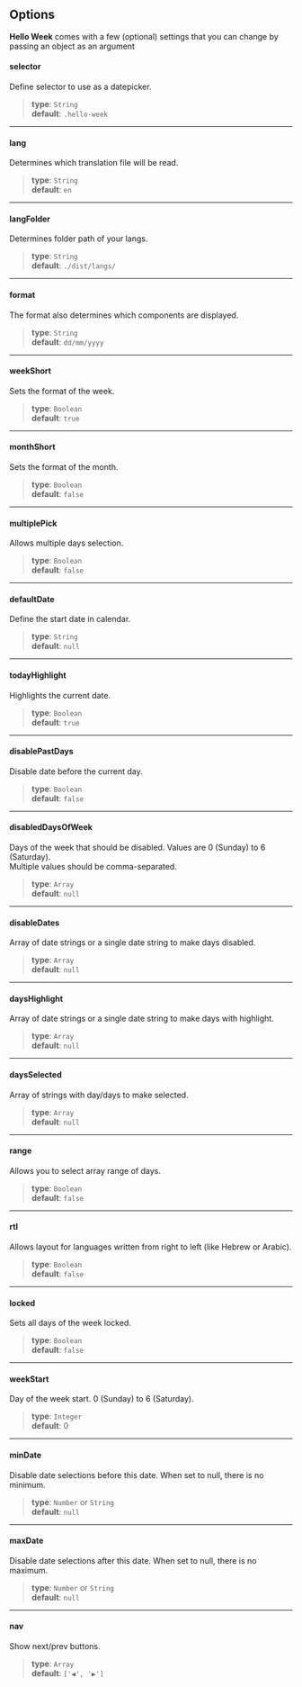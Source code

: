 ## Options
**Hello Week** comes with a few (optional) settings that you can change by passing an object as an argument

#### selector
Define selector to use as a datepicker.

> **type**: `String`\
> **default**: `.hello-week`


---

#### lang
Determines which translation file will be read.

> **type**: `String`\
> **default**: `en`


---

#### langFolder
Determines folder path of your langs.

> **type**: `String`\
> **default**: `./dist/langs/`


---

#### format
The format also determines which components are displayed.

> **type**:  `String`\
> **default**: `dd/mm/yyyy`


---

#### weekShort
Sets the format of the week.

> **type**: `Boolean`\
> **default**: `true`


---

#### monthShort
Sets the format of the month.

> **type**: `Boolean`\
> **default**: `false`


---

#### multiplePick
Allows multiple days selection.

> **type**: `Boolean`\
> **default**: `false`


---

#### **default**Date
Define the start date in calendar.

> **type**: `String`\
> **default**: `null`


---

#### todayHighlight
Highlights the current date.

> **type**: `Boolean`\
> **default**: `true`


---

#### disablePastDays
Disable date before the current day.

> **type**: `Boolean`\
> **default**: `false`


---

#### disabledDaysOfWeek
Days of the week that should be disabled. Values are 0 (Sunday) to 6 (Saturday).\
Multiple values should be comma-separated.

> **type**: `Array`\
> **default**: `null`


---

#### disableDates
Array of date strings or a single date string to make days disabled.

> **type**: `Array`\
> **default**: `null`


---

#### daysHighlight
Array of date strings or a single date string to make days with highlight.

> **type**: `Array`\
> **default**: `null`


---

#### daysSelected
Array of strings with day/days to make selected.

> **type**: `Array`\
> **default**: `null`


---

#### range
Allows you to select array range of days.

> **type**: `Boolean`\
> **default**: `false`


---

#### rtl
Allows layout for languages written from right to left (like Hebrew or Arabic).

> **type**: `Boolean`\
> **default**: `false`


---

#### locked
Sets all days of the week locked.

> **type**: `Boolean`\
> **default**: `false`


---

#### weekStart
Day of the week start. 0 (Sunday) to 6 (Saturday).

> **type**: `Integer`\
> **default**: 0


---

#### minDate
Disable date selections before this date. When set to null, there is no minimum.

> **type**: `Number` or `String`\
> **default**: `null`


---

#### maxDate
Disable date selections after this date. When set to null, there is no maximum.

> **type**: `Number` or `String`\
> **default**: `null`


---

#### nav
Show next/prev buttons.

> **type**: `Array`\
> **default**: `['◀', '▶']`



